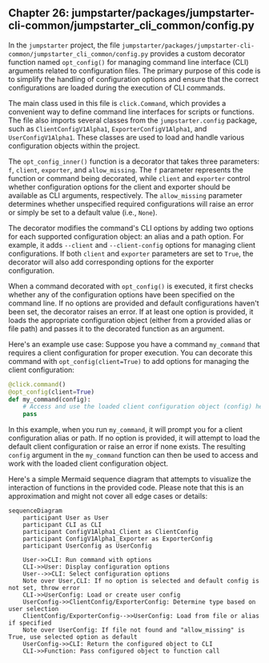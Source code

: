 ## Chapter 26: jumpstarter/packages/jumpstarter-cli-common/jumpstarter_cli_common/config.py

 In the `jumpstarter` project, the file `jumpstarter/packages/jumpstarter-cli-common/jumpstarter_cli_common/config.py` provides a custom decorator function named `opt_config()` for managing command line interface (CLI) arguments related to configuration files. The primary purpose of this code is to simplify the handling of configuration options and ensure that the correct configurations are loaded during the execution of CLI commands.

The main class used in this file is `click.Command`, which provides a convenient way to define command line interfaces for scripts or functions. The file also imports several classes from the `jumpstarter.config` package, such as `ClientConfigV1Alpha1`, `ExporterConfigV1Alpha1`, and `UserConfigV1Alpha1`. These classes are used to load and handle various configuration objects within the project.

The `opt_config_inner()` function is a decorator that takes three parameters: `f`, `client`, `exporter`, and `allow_missing`. The `f` parameter represents the function or command being decorated, while `client` and `exporter` control whether configuration options for the client and exporter should be available as CLI arguments, respectively. The `allow_missing` parameter determines whether unspecified required configurations will raise an error or simply be set to a default value (i.e., `None`).

The decorator modifies the command's CLI options by adding two options for each supported configuration object: an alias and a path option. For example, it adds `--client` and `--client-config` options for managing client configurations. If both `client` and `exporter` parameters are set to `True`, the decorator will also add corresponding options for the exporter configuration.

When a command decorated with `opt_config()` is executed, it first checks whether any of the configuration options have been specified on the command line. If no options are provided and default configurations haven't been set, the decorator raises an error. If at least one option is provided, it loads the appropriate configuration object (either from a provided alias or file path) and passes it to the decorated function as an argument.

Here's an example use case: Suppose you have a command `my_command` that requires a client configuration for proper execution. You can decorate this command with `opt_config(client=True)` to add options for managing the client configuration:

```python
@click.command()
@opt_config(client=True)
def my_command(config):
    # Access and use the loaded client configuration object (config) here
    pass
```

In this example, when you run `my_command`, it will prompt you for a client configuration alias or path. If no option is provided, it will attempt to load the default client configuration or raise an error if none exists. The resulting `config` argument in the `my_command` function can then be used to access and work with the loaded client configuration object.

 Here's a simple Mermaid sequence diagram that attempts to visualize the interaction of functions in the provided code. Please note that this is an approximation and might not cover all edge cases or details:

```mermaid
sequenceDiagram
    participant User as User
    participant CLI as CLI
    participant ConfigV1Alpha1_Client as ClientConfig
    participant ConfigV1Alpha1_Exporter as ExporterConfig
    participant UserConfig as UserConfig

    User->>CLI: Run command with options
    CLI->>User: Display configuration options
    User-->>CLI: Select configuration options
    Note over User,CLI: If no option is selected and default config is not set, throw error
    CLI->>UserConfig: Load or create user config
    UserConfig->>ClientConfig/ExporterConfig: Determine type based on user selection
    ClientConfig/ExporterConfig-->>UserConfig: Load from file or alias if specified
    Note over UserConfig: If file not found and "allow_missing" is True, use selected option as default
    UserConfig->>CLI: Return the configured object to CLI
    CLI->>Function: Pass configured object to function call
```